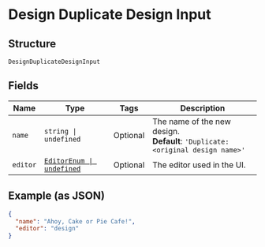 
# Design Duplicate Design Input

## Structure

`DesignDuplicateDesignInput`

## Fields

| Name | Type | Tags | Description |
|  --- | --- | --- | --- |
| `name` | `string \| undefined` | Optional | The name of the new design.<br>**Default**: `'Duplicate: <original design name>'` |
| `editor` | [`EditorEnum \| undefined`](../../doc/models/editor-enum.md) | Optional | The editor used in the UI. |

## Example (as JSON)

```json
{
  "name": "Ahoy, Cake or Pie Cafe!",
  "editor": "design"
}
```

